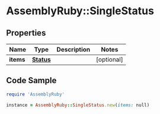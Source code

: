 # AssemblyRuby::SingleStatus

## Properties

Name | Type | Description | Notes
------------ | ------------- | ------------- | -------------
**items** | [**Status**](Status.md) |  | [optional] 

## Code Sample

```ruby
require 'AssemblyRuby'

instance = AssemblyRuby::SingleStatus.new(items: null)
```


